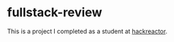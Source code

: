 # fullstack-review
This is a project I completed as a student at [hackreactor](http://hackreactor.com). 
